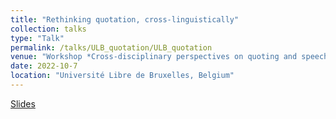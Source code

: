 ```yaml
---
title: "Rethinking quotation, cross-linguistically"
collection: talks
type: "Talk"
permalink: /talks/ULB_quotation/ULB_quotation
venue: "Workshop *Cross-disciplinary perspectives on quoting and speech reporting*"
date: 2022-10-7
location: "Université Libre de Bruxelles, Belgium"
---
```


[Slides](./ULB_quotation_2022.pdf)
